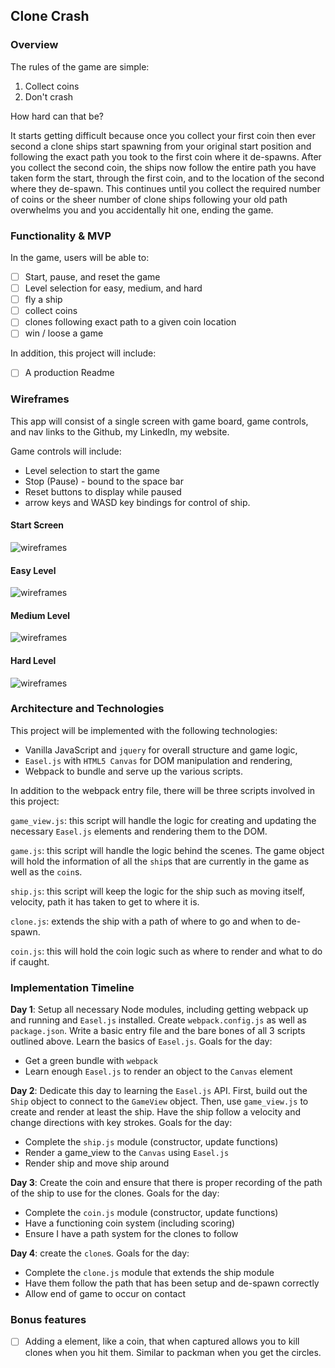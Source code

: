 ## Clone Crash

### Overview

The rules of the game are simple:

1) Collect coins
2) Don't crash

How hard can that be?

It starts getting difficult because once you collect your first coin then ever
second a clone ships start spawning from your original start position and following
the exact path you took to the first coin where it de-spawns. After you collect the
second coin, the ships now follow the entire path you have taken form the start, through the first coin, and to the location of the second where they de-spawn. This continues until you collect the required number of coins or the sheer number of clone ships following your old path overwhelms you and you accidentally hit one, ending the game.  


### Functionality & MVP  

In the game, users will be able to:

- [ ] Start, pause, and reset the game
- [ ] Level selection for easy, medium, and hard
- [ ] fly a ship
- [ ] collect coins
- [ ] clones following exact path to a given coin location
- [ ] win / loose a game

In addition, this project will include:

- [ ] A production Readme

### Wireframes

This app will consist of a single screen with game board, game controls, and nav links to the Github, my LinkedIn, my website.  

Game controls will include:
 - Level selection to start the game
 - Stop (Pause) - bound to the space bar
 - Reset buttons to display while paused
 - arrow keys and WASD key bindings for control of ship.  

#### Start Screen
![wireframes](https://s13.postimg.org/oiidhiokn/home.png)

#### Easy Level
![wireframes](https://s10.postimg.org/nulfb5bk9/easy.png)

#### Medium Level
![wireframes](https://s10.postimg.org/mg0aoctex/medium.png)

#### Hard Level
![wireframes](https://s3.postimg.org/43s4gtvkz/hard.png)

### Architecture and Technologies

This project will be implemented with the following technologies:

- Vanilla JavaScript and `jquery` for overall structure and game logic,
- `Easel.js` with `HTML5 Canvas` for DOM manipulation and rendering,
- Webpack to bundle and serve up the various scripts.

In addition to the webpack entry file, there will be three scripts involved in this project:

`game_view.js`: this script will handle the logic for creating and updating the necessary `Easel.js` elements and rendering them to the DOM.

`game.js`: this script will handle the logic behind the scenes. The game object will hold the information of all the `ship`s that are currently in the game as well as the `coin`s.

`ship.js`: this script will keep the logic for the ship such as moving itself, velocity,  path it has taken to get to where it is.

`clone.js`: extends the ship with a path of where to go and when to de-spawn.

`coin.js`: this will hold the coin logic such as where to render and what to do if caught.

### Implementation Timeline

**Day 1**: Setup all necessary Node modules, including getting webpack up and running and `Easel.js` installed.  Create `webpack.config.js` as well as `package.json`.  Write a basic entry file and the bare bones of all 3 scripts outlined above.  Learn the basics of `Easel.js`.  Goals for the day:

- Get a green bundle with `webpack`
- Learn enough `Easel.js` to render an object to the `Canvas` element

**Day 2**: Dedicate this day to learning the `Easel.js` API.  First, build out the `Ship` object to connect to the `GameView` object.  Then, use `game_view.js` to create and render at least the ship.  Have the ship follow a velocity and change directions with key strokes.  Goals for the day:

- Complete the `ship.js` module (constructor, update functions)
- Render a game_view to the `Canvas` using `Easel.js`
- Render ship and move ship around

**Day 3**: Create the coin and ensure that there is proper recording of the path of the ship to use for the clones. Goals for the day:

- Complete the `coin.js` module (constructor, update functions)
- Have a functioning coin system (including scoring)
- Ensure I have a path system for the clones to follow


**Day 4**: create the `clone`s.  Goals for the day:

- Complete the `clone.js` module that extends the ship module
- Have them follow the path that has been setup and de-spawn correctly
- Allow end of game to occur on contact


### Bonus features


- [ ] Adding a element, like a coin, that when captured allows you to kill clones when you hit them. Similar to packman when you get the circles.
